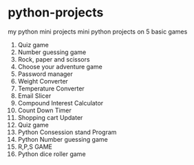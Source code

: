 # python-projects
my python mini projects
mini python projects on 5 basic games

1. Quiz game
2. Number guessing game
3. Rock, paper and scissors
4. Choose your adventure game
5. Password manager
6. Weight Converter
7. Temperature Converter
8. Email Slicer
9. Compound Interest Calculator
10. Count Down Timer
11. Shopping cart Updater
12. Quiz game
13. Python Consession stand Program
14. Python Number guessing game
15. R,P,S GAME
16. Python dice roller game
